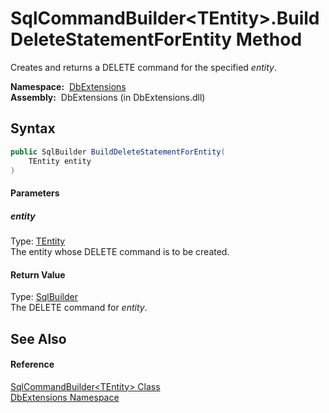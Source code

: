 SqlCommandBuilder&lt;TEntity>.BuildDeleteStatementForEntity Method
==================================================================
  Creates and returns a DELETE command for the specified *entity*.

  **Namespace:**  [DbExtensions][1]  
  **Assembly:**  DbExtensions (in DbExtensions.dll)

Syntax
------

```csharp
public SqlBuilder BuildDeleteStatementForEntity(
	TEntity entity
)
```

#### Parameters

##### *entity*
Type: [TEntity][2]  
The entity whose DELETE command is to be created.

#### Return Value
Type: [SqlBuilder][3]  
The DELETE command for *entity*.

See Also
--------

#### Reference
[SqlCommandBuilder&lt;TEntity> Class][2]  
[DbExtensions Namespace][1]  

[1]: ../README.md
[2]: README.md
[3]: ../SqlBuilder/README.md